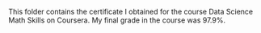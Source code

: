 This folder contains the certificate I obtained for the course Data Science Math Skills on Coursera. My final grade in the course was 97.9%.

